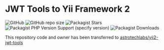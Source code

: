 # JWT Tools to Yii Framework 2

![GitHub](https://img.shields.io/github/license/dersonsena/yii2-jwt-tools) ![GitHub repo size](https://img.shields.io/github/repo-size/dersonsena/yii2-jwt-tools) ![Packagist Stars](https://img.shields.io/packagist/stars/dersonsena/yii2-jwt-tools) ![Packagist PHP Version Support (specify version)](https://img.shields.io/packagist/php-v/dersonsena/yii2-jwt-tools/1.0.0) ![Packagist Downloads](https://img.shields.io/packagist/dm/dersonsena/yii2-jwt-tools)

This repository code and owner has been transferred to [astrotechlabs/yii2-jwt-tools](https://github.com/AstrotechLabs/yii2-jwt-tools)
